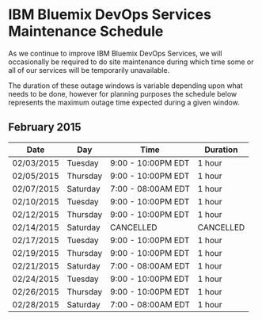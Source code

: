 # IBM Bluemix DevOps Services Maintenance Schedule

As we continue to improve IBM Bluemix DevOps Services, we will occasionally be required to do site maintenance during which time some or all of our services will be temporarily unavailable.

The duration of these outage windows is variable depending upon what needs to be done,  however for planning purposes the schedule below represents the maximum outage time expected during a given window.


## February 2015

| Date       | Day      | Time                | Duration |
|------------|----------|---------------------|----------|
| 02/03/2015 | Tuesday  | 9:00 - 10:00PM EDT  | 1 hour   |
| 02/05/2015 | Thursday | 9:00 - 10:00PM EDT  | 1 hour   |
| 02/07/2015 | Saturday | 7:00 - 08:00AM EDT  | 1 hour   |
| 02/10/2015 | Tuesday  | 9:00 - 10:00PM EDT  | 1 hour   |
| 02/12/2015 | Thursday | 9:00 - 10:00PM EDT  | 1 hour   |
| 02/14/2015 | Saturday | CANCELLED           |CANCELLED |
| 02/17/2015 | Tuesday  | 9:00 - 10:00PM EDT  | 1 hour   |
| 02/19/2015 | Thursday | 9:00 - 10:00PM EDT  | 1 hour   |
| 02/21/2015 | Saturday | 7:00 - 08:00AM EDT  | 1 hour   |
| 02/24/2015 | Tuesday  | 9:00 - 10:00PM EDT  | 1 hour   |
| 02/26/2015 | Thursday | 9:00 - 10:00PM EDT  | 1 hour   |
| 02/28/2015 | Saturday | 7:00 - 08:00AM EDT  | 1 hour   |

